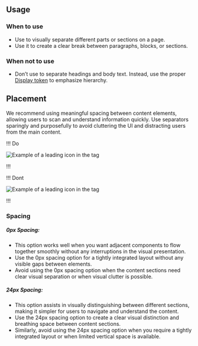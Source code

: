 ## Usage

### When to use

- Use to visually separate different parts or sections on a page.
- Use it to create a clear break between paragraphs, blocks, or sections.

### When not to use

- Don’t use to separate headings and body text. Instead, use the proper [Display token](https://github.com/hashicorp/design-system/issues/262) to emphasize hierarchy. 

## Placement

We recommend using meaningful spacing between content elements, allowing users to scan and understand information quickly. Use separators sparingly and purposefully to avoid cluttering the UI and distracting users from the main content.

!!! Do

![Example of a leading icon in the tag](/assets/components/separator/separator-do.png)

!!!

!!! Dont

![Example of a leading icon in the tag](/assets/components/separator/separator-dont.png)

!!!

### Spacing

##### 0px Spacing:
   - This option works well when you want adjacent components to flow together smoothly without any interruptions in the visual presentation.
   - Use the 0px spacing option for a tightly integrated layout without any visible gaps between elements.
   - Avoid using the 0px spacing option when the content sections need clear visual separation or when visual clutter is possible.

##### 24px Spacing:
   - This option assists in visually distinguishing between different sections, making it simpler for users to navigate and understand the content.
   - Use the 24px spacing option to create a clear visual distinction and breathing space between content sections.
   - Similarly, avoid using the 24px spacing option when you require a tightly integrated layout or when limited vertical space is available.
